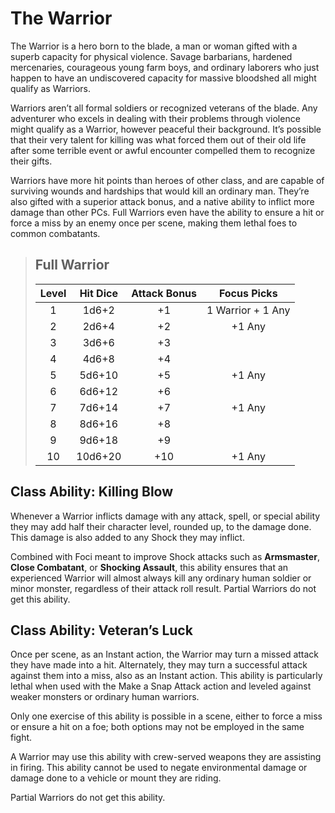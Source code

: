 # The Warrior

The Warrior is a hero born to the blade, a man or woman gifted
with a superb capacity for physical violence. Savage barbarians,
hardened mercenaries, courageous young farm boys, and ordinary
laborers who just happen to have an undiscovered capacity for
massive bloodshed all might qualify as Warriors.

Warriors aren’t all formal soldiers or recognized veterans of the
blade. Any adventurer who excels in dealing with their problems
through violence might qualify as a Warrior, however peaceful their
background. It’s possible that their very talent for killing was what
forced them out of their old life after some terrible event or awful
encounter compelled them to recognize their gifts.

Warriors have more hit points than heroes of other class, and
are capable of surviving wounds and hardships that would kill an
ordinary man. They’re also gifted with a superior attack bonus, and
a native ability to inflict more damage than other PCs. Full Warriors
even have the ability to ensure a hit or force a miss by an enemy
once per scene, making them lethal foes to common combatants.

<blockquote class="table">

## Full Warrior

| Level | Hit Dice | Attack Bonus |    Focus Picks    |
| :---: | :------: | :----------: | :---------------: |
|   1   |  1d6+2   |      +1      | 1 Warrior + 1 Any |
|   2   |  2d6+4   |      +2      |      +1 Any       |
|   3   |  3d6+6   |      +3      |                   |
|   4   |  4d6+8   |      +4      |                   |
|   5   |  5d6+10  |      +5      |      +1 Any       |
|   6   |  6d6+12  |      +6      |                   |
|   7   |  7d6+14  |      +7      |      +1 Any       |
|   8   |  8d6+16  |      +8      |                   |
|   9   |  9d6+18  |      +9      |                   |
|  10   | 10d6+20  |     +10      |      +1 Any       |

</blockquote>

## Class Ability: Killing Blow

Whenever a Warrior inflicts damage with any attack, spell, or
special ability they may add half their character level, rounded
up, to the damage done. This damage is also added to any Shock
they may inflict.

Combined with Foci meant to improve Shock attacks such as
**Armsmaster**, **Close Combatant**, or **Shocking Assault**, this ability ensures that an experienced Warrior will almost always kill
any ordinary human soldier or minor monster, regardless of their
attack roll result.
Partial Warriors do not get this ability.

## Class Ability: Veteran’s Luck

Once per scene, as an Instant action, the Warrior may turn a missed
attack they have made into a hit. Alternately, they may turn a successful attack against them into a miss, also as an Instant action.
This ability is particularly lethal when used with the Make a Snap
Attack action and leveled against weaker monsters or ordinary
human warriors.

Only one exercise of this ability is possible in a scene, either
to force a miss or ensure a hit on a foe; both options may not be
employed in the same fight.

A Warrior may use this ability with crew-served weapons they
are assisting in firing. This ability cannot be used to negate environmental damage or damage done to a vehicle or mount they
are riding.

Partial Warriors do not get this ability.
